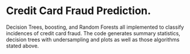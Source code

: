 # Credit Card Fraud Prediction.
Decision Trees, boosting, and Random Forests all implemented to classify incidences of credit card fraud.
The code generates summary statistics, decision trees with undersampling and plots as well as those algorithms stated above.
